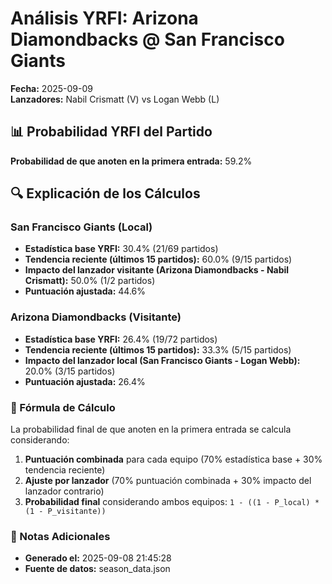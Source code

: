# Análisis YRFI: Arizona Diamondbacks @ San Francisco Giants

**Fecha:** 2025-09-09  
**Lanzadores:** Nabil Crismatt (V) vs Logan Webb (L)

## 📊 Probabilidad YRFI del Partido

**Probabilidad de que anoten en la primera entrada:** 59.2%

## 🔍 Explicación de los Cálculos

### San Francisco Giants (Local)
- **Estadística base YRFI:** 30.4% (21/69 partidos)
- **Tendencia reciente (últimos 15 partidos):** 60.0% (9/15 partidos)
- **Impacto del lanzador visitante (Arizona Diamondbacks - Nabil Crismatt):** 50.0% (1/2 partidos)
- **Puntuación ajustada:** 44.6%

### Arizona Diamondbacks (Visitante)
- **Estadística base YRFI:** 26.4% (19/72 partidos)
- **Tendencia reciente (últimos 15 partidos):** 33.3% (5/15 partidos)
- **Impacto del lanzador local (San Francisco Giants - Logan Webb):** 20.0% (3/15 partidos)
- **Puntuación ajustada:** 26.4%

### 📝 Fórmula de Cálculo

La probabilidad final de que anoten en la primera entrada se calcula considerando:
1. **Puntuación combinada** para cada equipo (70% estadística base + 30% tendencia reciente)
2. **Ajuste por lanzador** (70% puntuación combinada + 30% impacto del lanzador contrario)
3. **Probabilidad final** considerando ambos equipos: `1 - ((1 - P_local) * (1 - P_visitante))`

### 📌 Notas Adicionales

- **Generado el:** 2025-09-08 21:45:28
- **Fuente de datos:** season_data.json
